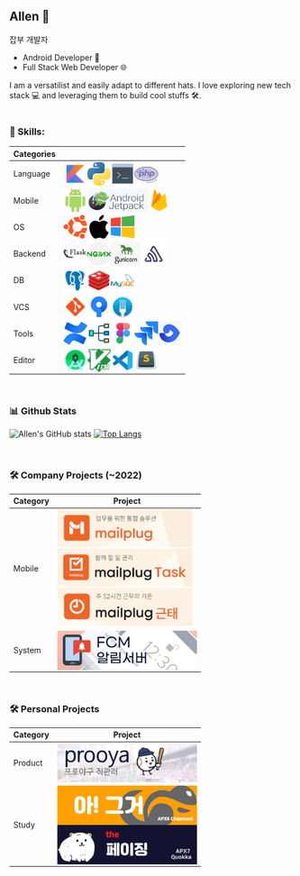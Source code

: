 ## Allen 👋

잡부 개발자
- Android Developer 📱
- Full Stack Web Developer 🌐

I am a versatilist and easily adapt to different hats. I love exploring new tech stack 💻 and leveraging them to build cool stuffs 🛠️. 
<br/>
<br/>

<!---<img align="right" src="https://github.com/volt772/volt772/blob/main/profile/my.jpg" width=300 height=400>-->
 
### 🧐 Skills:

|Categories|&nbsp;|
|:---|:---|
|Language|<img align="left" src="https://github.com/volt772/volt772/blob/main/icons/kotlin.png" height="42px"/><img align="left" src="https://github.com/volt772/volt772/blob/main/icons/python.png" height="42px"/><img align="left" src="https://github.com/volt772/volt772/blob/main/icons/console.png" height="42px"/><img align="left" src="https://github.com/volt772/volt772/blob/main/icons/php.png" height="42px"/>|
|Mobile|<img align="left" src="https://github.com/volt772/volt772/blob/main/icons/android.png" height="42px"/><img align="left" src="https://github.com/volt772/volt772/blob/main/icons/androidjetpack.png" height="42px"/><img align="left" src="https://github.com/volt772/volt772/blob/main/icons/firebase.png" height="42px"/>|
|OS|<img align="left" src="https://github.com/volt772/volt772/blob/main/icons/ubuntu.png" height="42px"/><img align="left" src="https://github.com/volt772/volt772/blob/main/icons/mac.png" height="42px"/><img align="left" src="https://github.com/volt772/volt772/blob/main/icons/windows.png" height="42px"/>|
|Backend|<img align="left" src="https://github.com/volt772/volt772/blob/main/icons/flask.png" height="42px"/><img align="left" src="https://github.com/volt772/volt772/blob/main/icons/nginx.png" height="42px"/><img align="left" src="https://github.com/volt772/volt772/blob/main/icons/gunicorn.png" height="42px"/><img align="left" src="https://github.com/volt772/volt772/blob/main/icons/sentry2.png" height="42px"/>|
|DB|<img align="left" src="https://github.com/volt772/volt772/blob/main/icons/psql.png" height="42px"/><img align="left" src="https://github.com/volt772/volt772/blob/main/icons/redis.png" height="42px"/><img align="left" src="https://github.com/volt772/volt772/blob/main/icons/mysql.png" height="42px"/>|
|VCS|<img align="left" src="https://github.com/volt772/volt772/blob/main/icons/git.png" height="42px"/><img align="left" src="https://github.com/volt772/volt772/blob/main/icons/sourcetree.png" height="42px"/><img align="left" src="https://github.com/volt772/volt772/blob/main/icons/fork2.png" height="42px"/>|
|Tools|<img align="left" src="https://github.com/volt772/volt772/blob/main/icons/confluence.png" height="42px"/><img align="left" src="https://github.com/volt772/volt772/blob/main/icons/diagram.png" height="42px"/><img align="left" src="https://github.com/volt772/volt772/blob/main/icons/figma.png" height="42px"/><img align="left" src="https://github.com/volt772/volt772/blob/main/icons/jira.png" height="42px"/><img align="left" src="https://github.com/volt772/volt772/blob/main/icons/fisheye.png" height="42px"/>|
|Editor|<img align="left" src="https://github.com/volt772/volt772/blob/main/icons/androidstudio.png" height="42px"/><img align="left" src="https://github.com/volt772/volt772/blob/main/icons/vim.png" height="42px"/><img align="left" src="https://github.com/volt772/volt772/blob/main/icons/vscode.png" height="42px"/><img align="left" src="https://github.com/volt772/volt772/blob/main/icons/sublimetext.png" height="42px"/>|

<br>

### 📊 Github Stats
![Allen's GitHub stats](https://github-readme-stats.vercel.app/api?username=volt772&show_icons=true&bg_color=00000000)
[![Top Langs](https://github-readme-stats.vercel.app/api/top-langs/?username=volt772&hide_progress=true)](https://github.com/volt772/github-readme-stats)
</a>

<br>

### 🛠️ Company Projects (~2022)
|Category|Project|
|:---|----|
|Mobile|<a href="https://play.google.com/store/apps/details?id=com.mailplug.aeolos2&hl=ko" target="_blank"><img alt="groupware" src="https://github.com/volt772/volt772/blob/main/thumbnails/groupware.png" height="70" align="left"></a><br/><a href="https://play.google.com/store/apps/details?id=com.mailplug.albatross&hl=ko" target="_blank"><img alt="task" src="https://github.com/volt772/volt772/blob/main/thumbnails/task.png" height="70" align="left"></a><br><a href="https://play.google.com/store/apps/details?id=com.mailplug.ant&hl=ko" target="_blank"><img alt="worknote" src="https://github.com/volt772/volt772/blob/main/thumbnails/worknote.png" height="70" align="left"></a>|
|System|<a href="https://github.com/volt772/xeno" target="_blank"><img alt="notifier" src="https://github.com/volt772/volt772/blob/main/thumbnails/notifier.png" height="70" align="left"></a>|

<br>

### 🛠️ Personal Projects
|Category|Project|
|:---|----|
|Product|<a href="https://github.com/volt772/prooya_hamster" target="_blank"><img alt="prooya" src="https://github.com/volt772/volt772/blob/main/thumbnails/prooya.png" height="70" align="left"></a><br/>|
|Study|<a href="https://github.com/volt772/chipmunk" target="_blank"><img alt="chipmunk" src="https://github.com/volt772/volt772/blob/main/thumbnails/chipmunk.png" height="70" align="left"></a><br/><br/><br/><a href="https://github.com/volt772/quokka" target="_blank"><img alt="quokka" src="https://github.com/volt772/volt772/blob/main/thumbnails/quokka.png" height="70" align="left"></a>|
